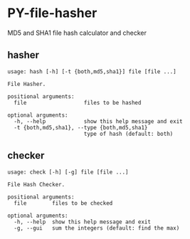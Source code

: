 # PY-file-hasher
MD5 and SHA1 file hash calculator and checker

## hasher
```
usage: hash [-h] [-t {both,md5,sha1}] file [file ...]

File Hasher.

positional arguments:
  file                  files to be hashed

optional arguments:
  -h, --help            show this help message and exit
  -t {both,md5,sha1}, --type {both,md5,sha1}
                        type of hash (default: both)
```

## checker
```
usage: check [-h] [-g] file [file ...]

File Hash Checker.

positional arguments:
  file        files to be checked

optional arguments:
  -h, --help  show this help message and exit
  -g, --gui   sum the integers (default: find the max)
```
